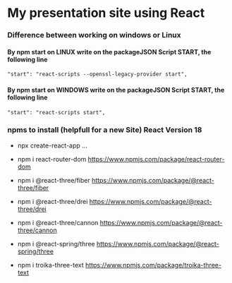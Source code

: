 # My presentation site using React

### Difference between working on windows or Linux 

#### By npm start on LINUX write on the packageJSON Script START, the following line 
    "start": "react-scripts --openssl-legacy-provider start",

#### By npm start on WINDOWS write on the packageJSON Script START, the following line
    "start": "react-scripts start",



### npms to install (helpfull for a new Site) React Version 18

* npx create-react-app ...

* npm i react-router-dom      https://www.npmjs.com/package/react-router-dom

* npm i @react-three/fiber    https://www.npmjs.com/package/@react-three/fiber
* npm i @react-three/drei     https://www.npmjs.com/package/@react-three/drei
* npm i @react-three/cannon   https://www.npmjs.com/package/@react-three/cannon
* npm i @react-spring/three   https://www.npmjs.com/package/@react-spring/three
* npm i troika-three-text     https://www.npmjs.com/package/troika-three-text

